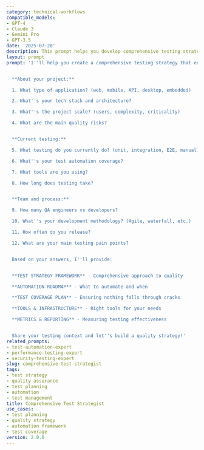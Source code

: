 ```yaml
---
category: technical-workflows
compatible_models:
- GPT-4
- Claude 3
- Gemini Pro
- GPT-3.5
date: '2025-07-20'
description: This prompt helps you develop comprehensive testing strategies that ensure software quality through systematic planning, appropriate automation, and effective test coverage.
layout: prompt
prompt: 'I''ll help you create a comprehensive testing strategy that ensures quality throughout your development lifecycle. Let me understand your needs:


  **About your project:**

  1. What type of application? (web, mobile, API, desktop, embedded)

  2. What''s your tech stack and architecture?

  3. What''s the project scale? (users, complexity, criticality)

  4. What are the main quality risks?


  **Current testing:**

  5. What testing do you currently do? (unit, integration, E2E, manual)

  6. What''s your test automation coverage?

  7. What tools are you using?

  8. How long does testing take?


  **Team and process:**

  9. How many QA engineers vs developers?

  10. What''s your development methodology? (Agile, waterfall, etc.)

  11. How often do you release?

  12. What are your main testing pain points?


  Based on your answers, I''ll provide:


  **TEST STRATEGY FRAMEWORK** - Comprehensive approach to quality

  **AUTOMATION ROADMAP** - What to automate and when

  **TEST COVERAGE PLAN** - Ensuring nothing falls through cracks

  **TOOLS & INFRASTRUCTURE** - Right tools for your needs

  **METRICS & REPORTING** - Measuring testing effectiveness


  Share your testing context and let''s build a quality strategy!'
related_prompts:
- test-automation-expert
- performance-testing-expert
- security-testing-expert
slug: comprehensive-test-strategist
tags:
- test strategy
- quality assurance
- test planning
- automation
- test management
title: Comprehensive Test Strategist
use_cases:
- test planning
- quality strategy
- automation framework
- test coverage
version: 2.0.0
---
```

